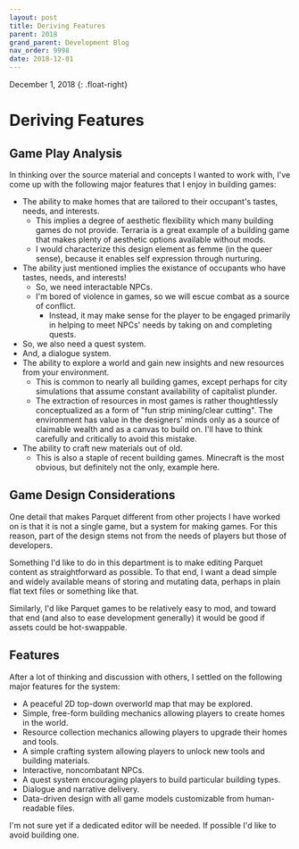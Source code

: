 ```yaml
---
layout: post
title: Deriving Features
parent: 2018
grand_parent: Development Blog
nav_order: 9998
date: 2018-12-01
---
```

December 1, 2018
{: .float-right}

# Deriving Features

## Game Play Analysis

In thinking over the source material and concepts I wanted to work with, I've come up with the following major features that I enjoy in building games:

- The ability to make homes that are tailored to their occupant's tastes, needs, and interests.
  - This implies a degree of aesthetic flexibility which many building games do not provide.  Terraria is a great example of a building game that makes plenty of aesthetic options available without mods.
  - I would characterize this design element as femme (in the queer sense), because it enables self expression through nurturing.
- The ability just mentioned implies the existance of occupants who have tastes, needs, and interests!
  - So, we need interactable NPCs.
  - I'm bored of violence in games, so we will escue combat as a source of conflict.
    - Instead, it may make sense for the player to be engaged primarily in helping to meet NPCs' needs by taking on and completing quests.
- So, we also need a quest system.
- And, a dialogue system.
- The ability to explore a world and gain new insights and new resources from your environment.
  - This is common to nearly all building games, except perhaps for city simulations that assume constant availability of capitalist plunder.
  - The extraction of resources in most games is rather thoughtlessly conceptualized as a form of "fun strip mining/clear cutting".  The environment has value in the designers' minds only as a source of claimable wealth and as a canvas to build on.  I'll have to think carefully and critically to avoid this mistake.
- The ability to craft new materials out of old.
  - This is also a staple of recent building games.  Minecraft is the most obvious, but definitely not the only, example here.

## Game Design Considerations

One detail that makes Parquet different from other projects I have worked on is that it is not a single game, but a system for making games.
For this reason, part of the design stems not from the needs of players but those of developers.

Something I'd like to do in this department is to make editing Parquet content as straightforward as possible.
To that end, I want a dead simple and widely available means of storing and mutating data, perhaps in plain flat text files or something like that.

Similarly, I'd like Parquet games to be relatively easy to mod, and toward that end (and also to ease development generally) it would be good if assets could be hot-swappable.

## Features

After a lot of thinking and discussion with others, I settled on the following major features for the system:

- A peaceful 2D top-down overworld map that may be explored.
- Simple, free-form building mechanics allowing players to create homes in the world.
- Resource collection mechanics allowing players to upgrade their homes and tools.
- A simple crafting system allowing players to unlock new tools and building materials.
- Interactive, noncombatant NPCs.
- A quest system encouraging players to build particular building types.
- Dialogue and narrative delivery.
- Data-driven design with all game models customizable from human-readable files.

I'm not sure yet if a dedicated editor will be needed.  If possible I'd like to avoid building one.

